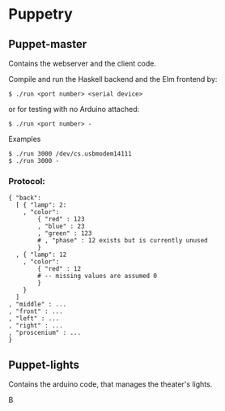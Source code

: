 # Puppetry

## Puppet-master

Contains the webserver and the client code.

Compile and run the Haskell backend and the Elm frontend by:

```
$ ./run <port number> <serial device>
```
or for testing with no Arduino attached:
```
$ ./run <port number> -
```

Examples
```
$ ./run 3000 /dev/cs.usbmodem14111
$ ./run 3000 -
```

### Protocol:

```
{ "back":
  [ { "lamp": 2:
    , "color":
        { "red" : 123
        , "blue" : 23
        , "green" : 123
        # , "phase" : 12 exists but is currently unused
        }
  , { "lamp": 12
    , "color":
        { "red" : 12
        # -- missing values are assumed 0
        }
    }
  ]
, "middle" : ...
, "front" : ...
, "left" : ...
, "right" : ...
, "proscenium" : ...
}
```


## Puppet-lights

Contains the arduino code, that manages the theater's lights.

B<index>
